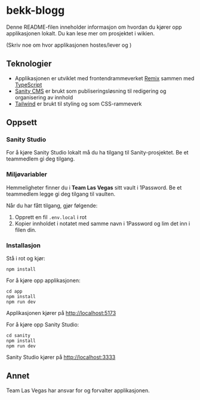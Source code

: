 # bekk-blogg

Denne README-filen inneholder informasjon om hvordan du kjører opp applikasjonen lokalt. Du kan lese mer om prosjektet i wikien.

(Skriv noe om hvor applikasjonen hostes/lever og )

## Teknologier

- Applikasjonen er utviklet med frontendrammeverket [Remix](https://remix.run/) sammen med [TypeScript](https://www.typescriptlang.org/)
- [Sanity CMS](https://www.sanity.io/) er brukt som publiseringsløsning til redigering og organisering av innhold
- [Tailwind](https://tailwindcss.com/) er brukt til styling og som CSS-rammeverk

## Oppsett

### Sanity Studio

For å kjøre Sanity Studio lokalt må du ha tilgang til Sanity-prosjektet. Be et teammedlem gi deg tilgang.

### Miljøvariabler

Hemmeligheter finner du i **Team Las Vegas** sitt vault i 1Password. Be et teammedlem legge gi deg tilgang til vaulten.

Når du har fått tilgang, gjør følgende:

1. Opprett en fil `.env.local` i rot
2. Kopier innholdet i notatet med samme navn i 1Password og lim det inn i filen din.

### Installasjon

Stå i rot og kjør:

```
npm install
```

For å kjøre opp applikasjonen:

```
cd app
npm install
npm run dev
```

Applikasjonen kjører på [http://localhost:5173](http://localhost:5173)

For å kjøre opp Sanity Studio:

```
cd sanity
npm install
npm run dev
```

Sanity Studio kjører på [http://localhost:3333](http://localhost:3333)

## Annet

Team Las Vegas har ansvar for og forvalter applikasjonen.
